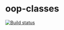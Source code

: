 # oop-classes
[![Build status](https://ci.appveyor.com/api/projects/status/laqj3ddsljukfirr?svg=true)](https://ci.appveyor.com/project/RebikHub/oop-classes)